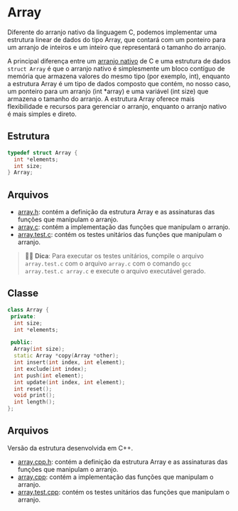 # Array

Diferente do arranjo nativo da linguagem C, podemos implementar uma estrutura linear de dados do tipo Array, que contará com um ponteiro para um arranjo de inteiros e um inteiro que representará o tamanho do arranjo.

A principal diferença entre um [arranjo nativo](../../intro-concepts/array/) de C e uma estrutura de dados `struct Array` é que o arranjo nativo é simplesmente um bloco contíguo de memória que armazena valores do mesmo tipo (por exemplo, int), enquanto a estrutura Array é um tipo de dados composto que contém, no nosso caso, um ponteiro para um arranjo (int \*array) e uma variável (int size) que armazena o tamanho do arranjo. A estrutura Array oferece mais flexibilidade e recursos para gerenciar o arranjo, enquanto o arranjo nativo é mais simples e direto.

## Estrutura

```c
typedef struct Array {
  int *elements;
  int size;
} Array;
```

## Arquivos

- [array.h](array.h): contém a definição da estrutura Array e as assinaturas das funções que manipulam o arranjo.
- [array.c](array.c): contém a implementação das funções que manipulam o arranjo.
- [array.test.c](array.test.c): contém os testes unitários das funções que manipulam o arranjo.

> 👷‍♂️ **Dica**: Para executar os testes unitários, compile o arquivo `array.test.c` com o arquivo `array.c` com o comando `gcc array.test.c array.c` e execute o arquivo executável gerado.

## Classe

```cpp
class Array {
 private:
  int size;
  int *elements;

 public:
  Array(int size);
  static Array *copy(Array *other);
  int insert(int index, int element);
  int exclude(int index);
  int push(int element);
  int update(int index, int element);
  int reset();
  void print();
  int length();
};
```

## Arquivos

Versão da estrutura desenvolvida em C++.

- [array.cpp.h](array.cpp.h): contém a definição da estrutura Array e as assinaturas das funções que manipulam o arranjo.
- [array.cpp](array.cpp): contém a implementação das funções que manipulam o arranjo.
- [array.test.cpp](array.test.cpp): contém os testes unitários das funções que manipulam o arranjo.
